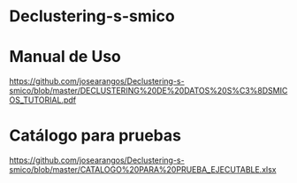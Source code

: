 # Declustering-s-smico

# Manual de Uso 
https://github.com/josearangos/Declustering-s-smico/blob/master/DECLUSTERING%20DE%20DATOS%20S%C3%8DSMICOS_TUTORIAL.pdf

# Catálogo para pruebas
https://github.com/josearangos/Declustering-s-smico/blob/master/CATALOGO%20PARA%20PRUEBA_EJECUTABLE.xlsx
